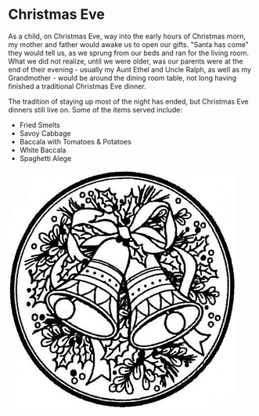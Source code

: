 # Christmas Eve 
As a child, on Christmas Eve, way into the early hours of Christmas morn, my mother and father would awake us to open our gifts. "Santa has come" they would tell us, as we sprung from our beds and ran for the living room. What we did not realize, until we were older, was our parents were at the end of their evening - usually my Aunt Ethel and Uncle Ralph, as well as my Grandmother - would be around the dining room table, not long having finished a traditional Christmas Eve dinner. 

The tradition of staying up most of the night has ended, but Christmas Eve dinners still live on.
Some of the items served include:
- Fried Smelts
- Savoy Cabbage
- Baccala with Tomatoes & Potatoes
- White Baccala
- Spaghetti Alege

![Xmas Eve](/images/xmas/bells.jpg)